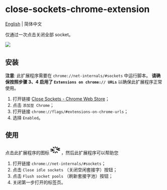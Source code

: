 # close-sockets-chrome-extension

[English](./README.md) | 简体中文

仅通过一次点击关闭全部 socket。

[![](https://bb-embed.herokuapp.com/embed?v=BV1m54y1f7JB)](https://player.bilibili.com/player.html?aid=853877448&bvid=BV1m54y1f7JB&cid=715265361&page=1)

## 安装

**注意**: 此扩展程序需要在 `chrome://net-internals/#sockets` 中运行脚本。 **请确保按照步骤 3、4 启用了 `Extensions on chrome:// URLs`** 以确保此扩展程序正常使用。

1. 打开链接 [Close Sockets - Chrome Web Store](https://chrome.google.com/webstore/detail/close-sockets/jmdakhnnimjejdbaahglbcpnlidckjff)；
2. 点击 `添加至 Chrome`；
3. 打开链接 `chrome://flags/#extensions-on-chrome-urls`；
4. 选择 `Enabled`。

## 使用

点击此扩展程序的图标 <img src="./images/icon128.png" height="30"> ，然后此扩展程序可以帮助您

1. 打开链接 `chrome://net-internals/#sockets`；
2. 点击 `Close idle sockets` （关闭空闲套接字）按钮；
3. 点击 `Flush socket pools` （刷新套接字池）按钮；
4. 关闭第一步打开的标签页。
